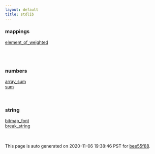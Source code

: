 ```yaml
---
layout: default
title: stdlib
---
```



### mappings

<div class='container'>
<div class='row'>
<div class='col-sm-3'>
<div><a href='mappings/element_of_weighted.html'>element_of_weighted</a></div>
</div>
<div>&nbsp;</div>
<div>&nbsp;</div>
<div>&nbsp;</div>
</div>
</div>

### numbers

<div class='container'>
<div class='row'>
<div class='col-sm-3'>
<div><a href='numbers/array_sum.html'>array_sum</a></div>
</div>
<div class='col-sm-3'>
<div><a href='numbers/sum.html'>sum</a></div>
</div>
<div>&nbsp;</div>
<div>&nbsp;</div>
</div>
</div>

### string

<div class='container'>
<div class='row'>
<div class='col-sm-3'>
<div><a href='string/bitmap_font.html'>bitmap_font</a></div>
</div>
<div class='col-sm-3'>
<div><a href='string/break_string.html'>break_string</a></div>
</div>
<div>&nbsp;</div>
<div>&nbsp;</div>
</div>
</div>



This page is auto generated on 2020-11-06 19:38:46 PST for [bee55f88](https://github.com/fluffos/fluffos/tree/bee55f88).


